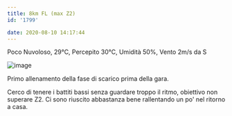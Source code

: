 ```yaml
---
title: 8km FL (max Z2)
id: '1799'

date: 2020-08-10 14:17:44
---
```


Poco Nuvoloso, 29°C, Percepito 30°C, Umidità 50%, Vento 2m/s da S

![image](/images/2021/08/IMG_2524_hu745ef20517a9e90e4a9a0defd5ba3ee5_529451_700x0_resize_q75_box.jpg)

Primo allenamento della fase di scarico prima della gara.

Cerco di tenere i battiti bassi senza guardare troppo il ritmo, obiettivo non superare Z2. Ci sono riuscito abbastanza bene rallentando un po' nel ritorno a casa.

<!-- ![image](/images/2021/08/20200810-activity-map_hu035c6ca478934ad734439b1e12b4f0ab_73009_700x0_resize_box_3.png) -->
